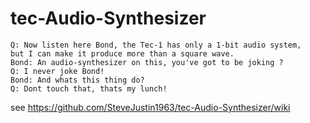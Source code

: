 # tec-Audio-Synthesizer

```
Q: Now listen here Bond, the Tec-1 has only a 1-bit audio system, 
but I can make it produce more than a square wave. 
Bond: An audio-synthesizer on this, you've got to be joking ? 
Q: I never joke Bond!
Bond: And whats this thing do?
Q: Dont touch that, thats my lunch!
```

see https://github.com/SteveJustin1963/tec-Audio-Synthesizer/wiki

